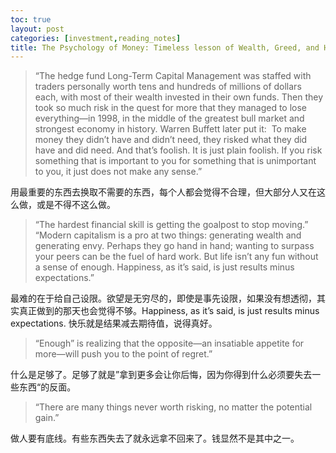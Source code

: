 ```yaml
---
toc: true
layout: post
categories: [investment,reading_notes]
title: The Psychology of Money: Timeless lesson of Wealth, Greed, and Happiness - Never enough
---
```

> “The hedge fund Long-Term Capital Management was staffed with traders personally worth tens and hundreds of millions of dollars each, with most of their wealth invested in their own funds. Then they took so much risk in the quest for more that they managed to lose everything—in 1998, in the middle of the greatest bull market and strongest economy in history. Warren Buffett later put it: 
To make money they didn’t have and didn’t need, they risked what they did have and did need. And that’s foolish. It is just plain foolish. If you risk something that is important to you for something that is unimportant to you, it just does not make any sense.”

用最重要的东西去换取不需要的东西，每个人都会觉得不合理，但大部分人又在这么做，或是不得不这么做。

> “The hardest financial skill is getting the goalpost to stop moving.”
> “Modern capitalism is a pro at two things: generating wealth and generating envy. Perhaps they go hand in hand; wanting to surpass your peers can be the fuel of hard work. But life isn’t any fun without a sense of enough. Happiness, as it’s said, is just results minus expectations.”

最难的在于给自己设限。欲望是无穷尽的，即使是事先设限，如果没有想透彻，其实真正做到的那天也会觉得不够。Happiness, as it’s said, is just results minus expectations. 快乐就是结果减去期待值，说得真好。

> “Enough” is realizing that the opposite—an insatiable appetite for more—will push you to the point of regret.”

什么是足够了。足够了就是”拿到更多会让你后悔，因为你得到什么必须要失去一些东西“的反面。

> “There are many things never worth risking, no matter the potential gain.”

做人要有底线。有些东西失去了就永远拿不回来了。钱显然不是其中之一。


















